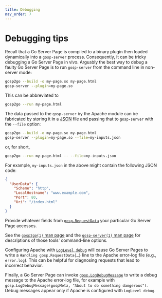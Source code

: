 ```yaml
---
title: Debugging
nav_order: 7
---
```


Debugging tips
==============

Recall that a Go Server Page is compiled to a binary plugin then loaded dynamically into a `gosp-server` process.  Consequently, it can be tricky debugging a Go Server Page in vivo.  Arguably the best way to debug a faulty Go Server Page is to run `gosp-server` from the command line in non-server mode:

```bash
gosp2go --build -o my-page.so my-page.html
gosp-server --plugin=my-page.so
```

This can be abbreviated to
```bash
gosp2go --run my-page.html
```

The data passed to the `gosp-server` by the Apache module can be fabricated by storing it in a [JSON](https://json.org/) file and passing that to `gosp-server` with the `--file` option:
```bash
gosp2go --build -o my-page.so my-page.html
gosp-server --plugin=my-page.so --file=my-inputs.json
```
or, for short,
```bash
gosp2go --run my-page.html -- --file=my-inputs.json
```
For example, `my-inputs.json` in the above might contain the following JSON code:
```JSON
{
  "UserData": {
    "Scheme": "http",
    "LocalHostname": "www.example.com",
    "Port": 80,
    "Uri": "/index.html"
  }
}
```
Provide whatever fields from [`gosp.RequestData`](https://godoc.org/github.com/spakin/gosp/src/gosp#RequestData) your particular Go Server Page accesses.

See the [`gosp2go(1)` man page](/implementation/man-gosp2go.md) and the [`gosp-server(1)` man page](/implementation/man-gosp-server.md) for descriptions of those tools' command-line options.

Configuring Apache with [`LogLevel debug`](https://httpd.apache.org/docs/current/mod/core.html#loglevel) will cause Go Server Pages to write a `Handling gosp.RequestData{…}` line to the Apache error-log file (e.g., `error.log`).  This can be helpful for diagnosing requests that lead to incorrect behavior.

Finally, a Go Server Page can invoke [`gosp.LogDebugMessage`](https://godoc.org/github.com/spakin/gosp/src/gosp#LogDebugMessage) to write a debug message to the Apache error-log file, for example with `gosp.LogDebugMessage(gospMeta, "About to do something dangerous")`.  Debug messages appear only if Apache is configured with `LogLevel debug`.
